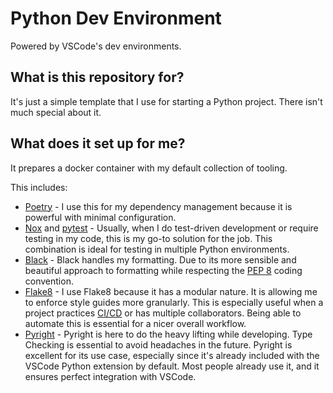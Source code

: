 # Python Dev Environment
Powered by VSCode's dev environments.

## What is this repository for?
It's just a simple template that I use for starting a Python project. There isn't much special about it.

## What does it set up for me?
It prepares a docker container with my default collection of tooling.

This includes:
- [Poetry](https://python-poetry.org/) - I use this for my dependency management because it is powerful with minimal configuration.
- [Nox](https://nox.thea.codes/en/stable/) and [pytest](https://docs.pytest.org/) - Usually, when I do test-driven development or require testing in my code, this is my go-to solution for the job. This combination is ideal for testing in multiple Python environments.
- [Black](https://black.readthedocs.io/) - Black handles my formatting. Due to its more sensible and beautiful approach to formatting while respecting the [PEP 8](https://pep8.org/) coding convention.
- [Flake8](https://flake8.pycqa.org/) - I use Flake8 because it has a modular nature. It is allowing me to enforce style guides more granularly. This is especially useful when a project practices [CI/CD](https://en.wikipedia.org/wiki/CI/CD) or has multiple collaborators. Being able to automate this is essential for a nicer overall workflow.
- [Pyright]() - Pyright is here to do the heavy lifting while developing. Type Checking is essential to avoid headaches in the future. Pyright is excellent for its use case, especially since it's already included with the VSCode Python extension by default. Most people already use it, and it ensures perfect integration with VSCode.